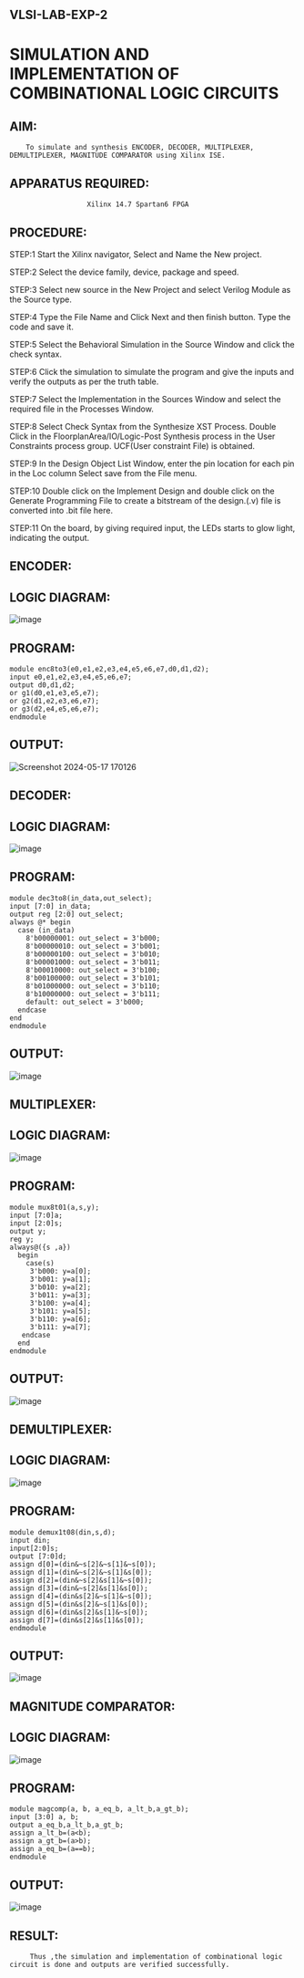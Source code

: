 ## VLSI-LAB-EXP-2
# SIMULATION AND IMPLEMENTATION OF  COMBINATIONAL LOGIC CIRCUITS

## AIM: 
        To simulate and synthesis ENCODER, DECODER, MULTIPLEXER, DEMULTIPLEXER, MAGNITUDE COMPARATOR using Xilinx ISE.

## APPARATUS REQUIRED:
                       Xilinx 14.7 Spartan6 FPGA
                       
## PROCEDURE:
STEP:1  Start  the Xilinx navigator, Select and Name the New project.

STEP:2  Select the device family, device, package and speed.  

STEP:3  Select new source in the New Project and select Verilog Module as the Source type. 

STEP:4  Type the File Name and Click Next and then finish button. Type the code and save it.

STEP:5  Select the Behavioral Simulation in the Source Window and click the check syntax.  

STEP:6  Click the simulation to simulate the program and  give the inputs and verify the outputs as per the truth table.   

STEP:7  Select the Implementation in the Sources Window and select the required file in the Processes Window.

STEP:8  Select Check Syntax from the Synthesize  XST Process. Double Click in the  FloorplanArea/IO/Logic-Post Synthesis process in the User Constraints process group. UCF(User 
        constraint File) is obtained. 
        
STEP:9  In the Design Object List Window, enter the pin location for each pin in the Loc column Select save from the File menu.

STEP:10 Double click on the Implement Design and double click on the Generate Programming File to create a bitstream of the design.(.v) file is converted into .bit file here.

STEP:11 On the board, by giving required input, the LEDs starts to glow light, indicating the output.

## ENCODER:

## LOGIC DIAGRAM:
![image](https://github.com/navaneethans/VLSI-LAB-EXP-2/assets/6987778/3cd1f95e-7531-4cad-9154-fdd397ac439e)

## PROGRAM:
```
module enc8to3(e0,e1,e2,e3,e4,e5,e6,e7,d0,d1,d2);
input e0,e1,e2,e3,e4,e5,e6,e7;
output d0,d1,d2;
or g1(d0,e1,e3,e5,e7);
or g2(d1,e2,e3,e6,e7);
or g3(d2,e4,e5,e6,e7);
endmodule
```
## OUTPUT:
![Screenshot 2024-05-17 170126](https://github.com/reshmasundar18/VLSI-LAB-EXP-2/assets/166894571/37f38d67-d170-44af-92f7-7adf0c152367)

## DECODER:

## LOGIC DIAGRAM:
![image](https://github.com/navaneethans/VLSI-LAB-EXP-2/assets/6987778/45a5e6cf-bbe0-4fd5-ac84-e5ad4477483b)

## PROGRAM:
```
module dec3to8(in_data,out_select);
input [7:0] in_data;
output reg [2:0] out_select;
always @* begin
  case (in_data)
    8'b00000001: out_select = 3'b000; 
    8'b00000010: out_select = 3'b001; 
    8'b00000100: out_select = 3'b010; 
    8'b00001000: out_select = 3'b011; 
    8'b00010000: out_select = 3'b100; 
    8'b00100000: out_select = 3'b101; 
    8'b01000000: out_select = 3'b110; 
    8'b10000000: out_select = 3'b111; 
    default: out_select = 3'b000; 
  endcase
end
endmodule
```
## OUTPUT:
![image](https://github.com/reshmasundar18/VLSI-LAB-EXP-2/assets/166894571/affbd56a-e062-4f5d-a916-e916274cffae)

## MULTIPLEXER:

## LOGIC DIAGRAM:
![image](https://github.com/navaneethans/VLSI-LAB-EXP-2/assets/6987778/427f75b2-8e67-44b9-ac45-a66651787436)

## PROGRAM:
```
module mux8t01(a,s,y);
input [7:0]a;
input [2:0]s;
output y;
reg y;
always@({s ,a})
  begin
    case(s)
     3'b000: y=a[0];
     3'b001: y=a[1];
     3'b010: y=a[2];
     3'b011: y=a[3];
     3'b100: y=a[4];
     3'b101: y=a[5];
     3'b110: y=a[6];
     3'b111: y=a[7];
   endcase
  end
endmodule
```
## OUTPUT:
![image](https://github.com/reshmasundar18/VLSI-LAB-EXP-2/assets/166894571/c19000fa-1aa0-49e9-97a7-2cbe9763a441)

## DEMULTIPLEXER:

## LOGIC DIAGRAM:
![image](https://github.com/navaneethans/VLSI-LAB-EXP-2/assets/6987778/1c45a7fc-08ac-4f76-87f2-c084e7150557)

## PROGRAM:
```
module demux1t08(din,s,d);
input din;
input[2:0]s;
output [7:0]d;
assign d[0]=(din&~s[2]&~s[1]&~s[0]);
assign d[1]=(din&~s[2]&~s[1]&s[0]);
assign d[2]=(din&~s[2]&s[1]&~s[0]);
assign d[3]=(din&~s[2]&s[1]&s[0]);
assign d[4]=(din&s[2]&~s[1]&~s[0]);
assign d[5]=(din&s[2]&~s[1]&s[0]);
assign d[6]=(din&s[2]&s[1]&~s[0]);
assign d[7]=(din&s[2]&s[1]&s[0]);
endmodule
```
## OUTPUT:
![image](https://github.com/reshmasundar18/VLSI-LAB-EXP-2/assets/166894571/affcde91-8194-48d8-a7cc-8bfcb685219d)

## MAGNITUDE COMPARATOR:

## LOGIC DIAGRAM:
![image](https://github.com/navaneethans/VLSI-LAB-EXP-2/assets/6987778/b2fe7a05-6bf7-4dcb-8f5d-28abbf7ea8c2)

## PROGRAM:
```
module magcomp(a, b, a_eq_b, a_lt_b,a_gt_b);
input [3:0] a, b;
output a_eq_b,a_lt_b,a_gt_b;
assign a_lt_b=(a<b);
assign a_gt_b=(a>b);
assign a_eq_b=(a==b);
endmodule
```
## OUTPUT:
![image](https://github.com/reshmasundar18/VLSI-LAB-EXP-2/assets/166894571/5dd93005-be7d-4f53-96be-3338d4372a78)


## RESULT:
         Thus ,the simulation and implementation of combinational logic circuit is done and outputs are verified successfully.


